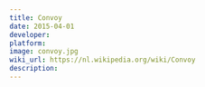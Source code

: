 ```yaml
---
title: Convoy
date: 2015-04-01
developer: 
platform: 
image: convoy.jpg
wiki_url: https://nl.wikipedia.org/wiki/Convoy
description: 
---
```

